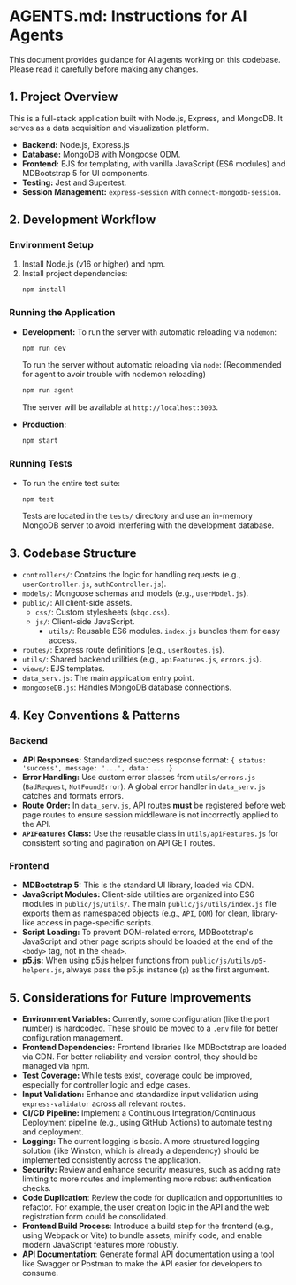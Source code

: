 # AGENTS.md: Instructions for AI Agents

This document provides guidance for AI agents working on this codebase. Please read it carefully before making any changes.

## 1. Project Overview

This is a full-stack application built with Node.js, Express, and MongoDB. It serves as a data acquisition and visualization platform.

- **Backend:** Node.js, Express.js
- **Database:** MongoDB with Mongoose ODM.
- **Frontend:** EJS for templating, with vanilla JavaScript (ES6 modules) and MDBootstrap 5 for UI components.
- **Testing:** Jest and Supertest.
- **Session Management:** `express-session` with `connect-mongodb-session`.

## 2. Development Workflow

### Environment Setup
1.  Install Node.js (v16 or higher) and npm.
2.  Install project dependencies:
    ```bash
    npm install
    ```

### Running the Application
-   **Development:** To run the server with automatic reloading via `nodemon`:
    ```bash
    npm run dev
    ```
    To run the server without automatic reloading via `node`: (Recommended for agent to avoir trouble with nodemon reloading)
    ```bash
    npm run agent
    ```
    The server will be available at `http://localhost:3003`.

-   **Production:**
    ```bash
    npm start
    ```

### Running Tests
-   To run the entire test suite:
    ```bash
    npm test
    ```
    Tests are located in the `tests/` directory and use an in-memory MongoDB server to avoid interfering with the development database.

## 3. Codebase Structure

-   `controllers/`: Contains the logic for handling requests (e.g., `userController.js`, `authController.js`).
-   `models/`: Mongoose schemas and models (e.g., `userModel.js`).
-   `public/`: All client-side assets.
    -   `css/`: Custom stylesheets (`sbqc.css`).
    -   `js/`: Client-side JavaScript.
        -   `utils/`: Reusable ES6 modules. `index.js` bundles them for easy access.
-   `routes/`: Express route definitions (e.g., `userRoutes.js`).
-   `utils/`: Shared backend utilities (e.g., `apiFeatures.js`, `errors.js`).
-   `views/`: EJS templates.
-   `data_serv.js`: The main application entry point.
-   `mongooseDB.js`: Handles MongoDB database connections.

## 4. Key Conventions & Patterns

### Backend
-   **API Responses:** Standardized success response format:
    `{ status: 'success', message: '...', data: ... }`
-   **Error Handling:** Use custom error classes from `utils/errors.js` (`BadRequest`, `NotFoundError`). A global error handler in `data_serv.js` catches and formats errors.
-   **Route Order:** In `data_serv.js`, API routes **must** be registered before web page routes to ensure session middleware is not incorrectly applied to the API.
-   **`APIFeatures` Class:** Use the reusable class in `utils/apiFeatures.js` for consistent sorting and pagination on API GET routes.

### Frontend
-   **MDBootstrap 5:** This is the standard UI library, loaded via CDN.
-   **JavaScript Modules:** Client-side utilities are organized into ES6 modules in `public/js/utils/`. The main `public/js/utils/index.js` file exports them as namespaced objects (e.g., `API`, `DOM`) for clean, library-like access in page-specific scripts.
-   **Script Loading:** To prevent DOM-related errors, MDBootstrap's JavaScript and other page scripts should be loaded at the end of the `<body>` tag, not in the `<head>`.
-   **p5.js:** When using p5.js helper functions from `public/js/utils/p5-helpers.js`, always pass the p5.js instance (`p`) as the first argument.

## 5. Considerations for Future Improvements

-   **Environment Variables:** Currently, some configuration (like the port number) is hardcoded. These should be moved to a `.env` file for better configuration management.
-   **Frontend Dependencies:** Frontend libraries like MDBootstrap are loaded via CDN. For better reliability and version control, they should be managed via npm.
-   **Test Coverage:** While tests exist, coverage could be improved, especially for controller logic and edge cases.
-   **Input Validation:** Enhance and standardize input validation using `express-validator` across all relevant routes.
-   **CI/CD Pipeline:** Implement a Continuous Integration/Continuous Deployment pipeline (e.g., using GitHub Actions) to automate testing and deployment.
-   **Logging:** The current logging is basic. A more structured logging solution (like Winston, which is already a dependency) should be implemented consistently across the application.
-   **Security:** Review and enhance security measures, such as adding rate limiting to more routes and implementing more robust authentication checks.
-   **Code Duplication**: Review the code for duplication and opportunities to refactor. For example, the user creation logic in the API and the web registration form could be consolidated.
-   **Frontend Build Process**: Introduce a build step for the frontend (e.g., using Webpack or Vite) to bundle assets, minify code, and enable modern JavaScript features more robustly.
-   **API Documentation**: Generate formal API documentation using a tool like Swagger or Postman to make the API easier for developers to consume.